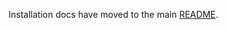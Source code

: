 Installation docs have moved to the main [README](https://github.com/BranchMetrics/react-native-branch-deep-linking-attribution).

